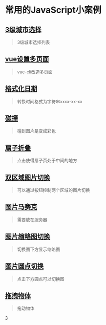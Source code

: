 # 常用的JavaScript小案例

## [3级城市选择](https://github.com/shenshuai89/usuallyDemo/tree/master/city)
> 3级城市选择列表

## [vue设置多页面](https://github.com/shenshuai89/usuallyDemo/tree/master/vueMorePages)
> vue-cli改造多页面

## [格式化日期](https://github.com/shenshuai89/usuallyDemo/tree/master/格式化日期)
> 转换时间格式为字符串xxxx-xx-xx

## [碰撞](https://github.com/shenshuai89/usuallyDemo/tree/master/碰撞)
> 碰到图片是变成彩色

## [扇子折叠](https://github.com/shenshuai89/usuallyDemo/tree/master/扇子折叠)
> 点击使得扇子页处于中间的地方

## [双区域图片切换](https://github.com/shenshuai89/usuallyDemo/tree/master/双区域图片切换)
> 可以通过按钮控制两个区域的图片切换

## [图片马赛克](https://github.com/shenshuai89/usuallyDemo/tree/master/图片马赛克)
> 需要放在服务器

## [图片缩略图切换](https://github.com/shenshuai89/usuallyDemo/tree/master/图片缩略图切换)
> 切换图下方显示缩略图

## [图片圆点切换](https://github.com/shenshuai89/usuallyDemo/tree/master/图片圆点切换)
> 点击下方圆点可以切换图

## [拖拽物体](https://github.com/shenshuai89/usuallyDemo/tree/master/拖拽物体)
> 拖动物体


3